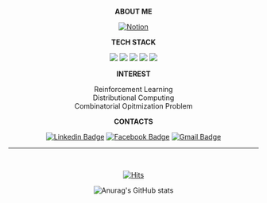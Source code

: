 <div align=center>
	
<b> ABOUT ME </b></h2> 

[![Notion](https://img.shields.io/badge/Notion-%23000000.svg?style=for-the-badge&logo=notion&logoColor=white)](https://polar-red-b27.notion.site/d8db43b284bf4d53ab86935d4883610e)

<b> TECH STACK </b></h2>  

<!--https://img.shields.io/badge/텍스트-뱃지컬러?style=flat-square&logo=이모지이름&logoColor=white-->
<img src="https://img.shields.io/badge/Python-3776AB?style=for-the-badge&logo=Python&logoColor=white"/></a>
<img src="https://img.shields.io/badge/c++-00599C?style=for-the-badge&logo=c%2B%2B&logoColor=white"/></a>
<img src="https://img.shields.io/badge/Markdown-00000?style=for-the-badge&logo=Markdown&logoColor=white"/></a>
<img src="https://img.shields.io/badge/HTML5-E34F26?style=for-the-badge&logo=HTML5&logoColor=white"/></a> 
<img src="https://img.shields.io/badge/Illustrator-FF9A00?style=for-the-badge&logo=AdobeIllustrator&logoColor=white"/></a> 
</div>

<div align=center> <b> INTEREST </b></h1>  

<br/>

Reinforcement Learning <br/>
Distributional Computing <br/>
Combinatorial Opitmization Problem

</div>

<div align=center>  <b> CONTACTS </b></h2> 

<br/>

[![Linkedin Badge](https://img.shields.io/badge/-LinkedIn-blue?style=for-the-badge&logo=Linkedin&logoColor=white&link=https://www.linkedin.com/in/wooshik-myung-b0088a1b1/)](https://www.linkedin.com/in/wooshik-myung-b0088a1b1/)
[![Facebook Badge](https://img.shields.io/badge/facebook-1877f2?style=for-the-badge&logo=facebook&logoColor=white&link=https://www.facebook.com/zzsza)](https://www.facebook.com/profile.php?id=100006421112520)
[![Gmail Badge](https://img.shields.io/badge/Gmail-d14836?style=for-the-badge&logo=Gmail&logoColor=white&link=mailto:wooshik.m@gmail.com)](mailto:wooshik.m@gmail.com)
	
 </div>

---
<br/>
<div align=center>

[![Hits](https://hits.seeyoufarm.com/api/count/incr/badge.svg?url=https%3A%2F%2Fgithub.com%2FWOOSHIK-M&count_bg=%2379C83D&title_bg=%23555555&icon=&icon_color=%23E7E7E7&title=hits&edge_flat=false)](https://hits.seeyoufarm.com)

![Anurag's GitHub stats](https://github-readme-stats.vercel.app/api?username=WOOSHIK-M&show_icons=true&theme=calm)
<!-- Theme
https://github.com/anuraghazra/github-readme-stats/blob/master/themes/README.md -->

</div>



<!--
**WOOSHIK-M/WOOSHIK-M** is a ✨ _special_ ✨ repository because its `README.md` (this file) appears on your GitHub profile.

Here are some ideas to get you started:

- 🔭 I’m currently working on ...
- 🌱 I’m currently learning ...
- 👯 I’m looking to collaborate on ...
- 🤔 I’m looking for help with ...
- 💬 Ask me about ...
- 📫 How to reach me: ...
- 😄 Pronouns: ...
- ⚡ Fun fact: ...
-->
